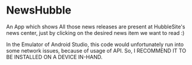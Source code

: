 # NewsHubble
An App which shows All those news releases are present at HubbleSite's news center, just by clicking on the desired news item we want to read :)

In the Emulator of Android Studio, this code would unfortunately run into some network issues, because of usage of API. So, I RECOMMEND IT TO BE INSTALLED ON A DEVICE IN-HAND.
